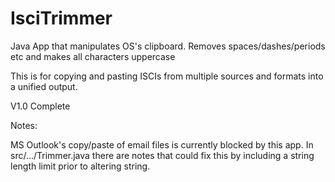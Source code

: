 # IsciTrimmer

Java App that manipulates OS's clipboard. Removes spaces/dashes/periods etc and makes all characters uppercase

This is for copying and pasting ISCIs from multiple sources and formats into a unified output. 

V1.0 Complete

Notes:

MS Outlook's copy/paste of email files is currently blocked by this app. In src/.../Trimmer.java there are notes that could fix this by including a string length limit prior to altering string.
